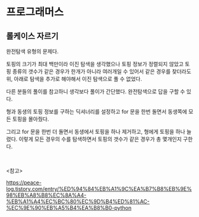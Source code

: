 # 프로그래머스

## 롤케이스 자르기

완전탐색 유형의 문제다.

토핑의 크기가 최대 백만이라 이진 탐색을 생각했으나 토핑 정보가 정렬되지 않았고 토핑 종류의 갯수가 같은 경우가 한개가 아니라 여러개일 수 있어서 같은 경우를 찾더라도 위, 아래로 탐색을 추가로 해야해서 이진 탐색으로 풀 수 없었다.

다른 분들의 풀이를 참고하니 생각보다 풀이가 간단했다. 완전탐색으로 답을 구할 수 있다.

형과 동생의 토핑 정보를 구하는 딕셔너리를 설정하고 for 문을 한번 돌면서 동생쪽에 모든 토핑을 몰아줬다.

그리고 for 문을 한번 더 돌면서 동생에서 토핑을 하나 제거하고, 형에게 토핑을 하나 늘렸다. 이렇게 모든 경우의 수를 탐색하면서 토핑의 갯수가 같은 경우가 총 몇개인지 구한다.

<br>

<참고>

https://peace-log.tistory.com/entry/%ED%94%84%EB%A1%9C%EA%B7%B8%EB%9E%98%EB%A8%B8%EC%8A%A4-%EB%A1%A4%EC%BC%80%EC%9D%B4%ED%81%AC-%EC%9E%90%EB%A5%B4%EA%B8%B0-python

